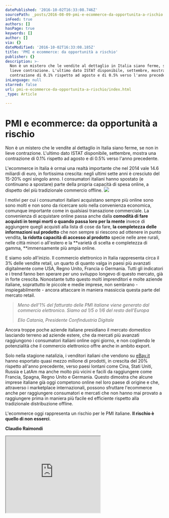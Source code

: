 ```yaml
---
datePublished: '2016-10-02T16:33:08.746Z'
sourcePath: _posts/2016-08-09-pmi-e-ecommerce-da-opportunita-a-rischio.md
inFeed: true
authors: []
hasPage: true
keywords: []
author: []
via: {}
dateModified: '2016-10-02T16:33:08.185Z'
title: 'PMI e ecommerce: da opportunità a rischio'
publisher: {}
description: >-
  Non è un mistero che le vendite al dettaglio in Italia siano ferme, se non in
  lieve contrazione. L'ultimo dato ISTAT disponibile, settembre, mostra una
  contrazione di 0.1% rispetto ad agosto e di 0.5% verso l'anno precedente.
inLanguage: null
starred: false
url: pmi-e-ecommerce-da-opportunita-a-rischio/index.html
_type: Article

---
```

# PMI e ecommerce: da opportunità a rischio

Non è un mistero che le vendite al dettaglio in Italia siano ferme, se non in lieve contrazione. L'ultimo dato ISTAT disponibile, settembre, mostra una contrazione di 0.1% rispetto ad agosto e di 0.5% verso l'anno precedente.

L'ecommerce in Italia è ormai una realtà importante che nel 2014 vale 14.6 miliardi di euro, in fortissima crescita: negli ultimi sette anni è cresciuto del 15-20% ogni singolo anno. I consumatori italiani hanno spostato (e continuano a spostare) parte della propria capacità di spesa online, a dispetto del più tradizionale commercio offline.
![](https://the-grid-user-content.s3-us-west-2.amazonaws.com/5e43b937-f01b-4fdf-8dc4-f98f9752b5ca.jpg)

I motivi per cui i consumatori italiani acquistano sempre più online sono sono molti e non sono da ricercare solo nella convenienza economica, comunque importante come in qualsiasi transazione commerciale. La convenienza di acquistare online passa anche dalla **comodità di fare acquisti in tempi morti o quando passa loro per la mente** invece di aggiungere quegli acquisti alla lista di cose da fare, **la completezza delle informazioni sul prodotto** che non sempre si riescono ad ottenere in punto vendita, **la ridotta capacità di accesso al prodotto** specie nelle aree rurali, nelle città minori o all'estero e la **varietà di scelta e completezza di gamma, **immensamente più ampia online.

E siamo solo all'inizio. Il commercio elettronico in Italia rappresenta circa il 3% delle vendite retail, un quarto di quanto valga in paesi più avanzati digitalmente come USA, Regno Unito, Francia o Germania. Tutti gli indicatori e i trend fanno ben sperare per uno sviluppo longevo di questo mercato, già in forte crescita. Nonostante tutto questo molti imprenditori e molte aziende italiane, soprattutto le piccole e medie imprese, non sembrano - inspiegabilmente - ancora attaccare in maniera massiccia questa parte del mercato retail.

> _Meno dell'1% del fatturato delle PMI italiane viene generato dal commercio elettronico. Siamo ad 1/5 o 1/6 del resto dell'Europa_
> 
> _Elio Catania, Presidente Confindustria Digitale_

Ancora troppe poche aziende italiane presidiano il mercato domestico lasciando terreno ad aziende estere, che da mercati più avanzati raggiungono i consumatori italiani online ogni giorno, e non cogliendo le potenzialità che il commercio elettronico offre anche in ambito export.

Solo nella stagione natalizia, i venditori italiani che vendono su [eBay.it][0] hanno esportato quasi mezzo milione di prodotti, in crescita del 20% rispetto all'anno precedente, verso paesi lontani come Cina, Stati Uniti, Russia e LatAm ma anche molto più vicini e facili da raggiungere come Francia, Spagna, Regno Unito e Germania. Questo dimostra che alcune imprese italiane già oggi competono online nel loro paese di origine e che, attraverso i marketplace internazionali, possono sfruttare l'ecommerce anche per raggiungere consumatori e mercati che non hanno mai provato a raggiungere prima in maniera più facile ed efficiente rispetto alla tradizionale distribuzione offline.

L'ecommerce oggi rappresenta un rischio per le PMI italiane. **Il rischio è quello di non esserci**.

**Claudio Raimondi**

<iframe src="https://the-grid.github.io/ed-userhtml/?g=eJyVUlFr2zAQfvevOLIH26y2HweNk7EtgWWUdtBAH4ssnePbbMmTzilhzX_f2XHL6MuYDELWfbrvu_uuDHxqcR1VzpzgdwSyKqV_HrwbrMm0a52_hnf1h_FbRueoLOYHUWnoCGRWC0Ph1xAeufGozGJdFhJYR2XQnnoW4FF5mDHa2ZoOsIJ6sJrJWUjSmZUbCnmvDpgPvhVE3DD310WhWzUYcl5R56yhXLuu6DvKMEM5dug1ZkZlru-d58ESq0xlnoJuyMXLN6nJoGWqCf3I8D95zssoSl5Uj6KhKGBzdxvvYbvZ7eHz9ubuAfZfd_dws7vdTrxT4UJknB46Ib6CMP7lWhrFuG1xvEziS6Pi9CI25MHrSd3b0sWNLr80cuoCdhWa_EeIXx8if2L2VA2MSWyUlMDUYWDV9fEVvLf4BBthTtKZKzF5I57B87OoGicgzVXfozVfGmpNEgR2ThPZxfXZzdK6-fi9RRUQ0KqqRfimjup-CgA7OJJQcYNQKpCxqFeL0c0gdv6l_6MEHl_SLdaTC5YD9O4JPRqoTrC5oMtCyVi9Mk_a_7X-AJSk6is" height="244" style=""></iframe>



[0]: http://www.ebay.it/